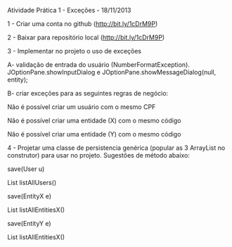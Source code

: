 Atividade Prática 1 - Exceções - 18/11/2013

1 - Criar uma conta no github (http://bit.ly/1cDrM9P)
	
2 - Baixar para repositório local (http://bit.ly/1cDrM9P)
	
3 - Implementar no projeto o uso de exceções
	
A- validação de entrada do usuário (NumberFormatException). JOptionPane.showInputDialog e JOptionPane.showMessageDialog(null, entity);
		
B- criar exceções para as seguintes regras de negócio:

Não é possível criar um usuário com o mesmo CPF

Não é possível criar uma entidade (X) com o mesmo código

Não é possível criar uma entidade (Y) com o mesmo código

4 - Projetar uma classe de persistencia genérica (popular as 3 ArrayList no construtor) para usar no projeto. Sugestões de método abaixo:

save(User u)

List listAllUsers()

save(EntityX e)

List listAllEntitiesX()

save(EntityY e)

List listAllEntitiesX()




